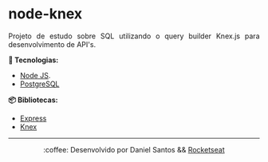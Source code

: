 # node-knex

<p align="justify">
	Projeto de estudo sobre SQL utilizando o query builder Knex.js para desenvolvimento de API's.
</p>

**:rocket: Tecnologias:**

- [Node JS](https://nodejs.org).
- [PostgreSQL](https://www.postgresql.org/)

**:package: Bibliotecas:**

- [Express](https://expressjs.com)
- [Knex](http://knexjs.org/)

---
<p align="center">:coffee: Desenvolvido por Daniel Santos && <a href="https://github.com/Rocketseat">Rocketseat</a></p>
